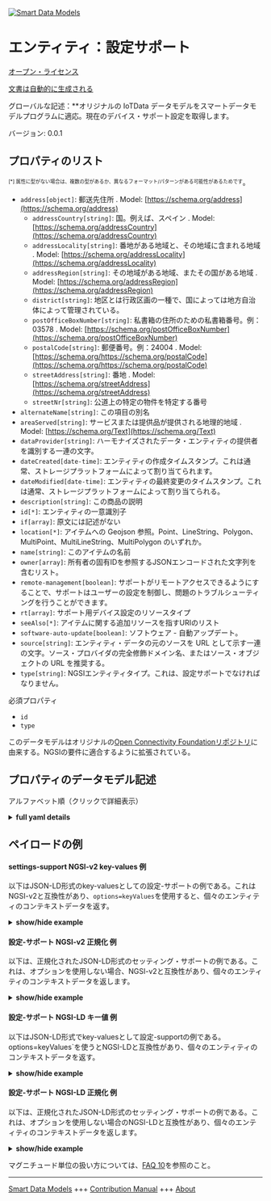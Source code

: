 <!-- 10-Header -->    
[![Smart Data Models](https://smartdatamodels.org/wp-content/uploads/2022/01/SmartDataModels_logo.png "Logo")](https://smartdatamodels.org)    
エンティティ：設定サポート    
=============<!-- /10-Header -->    
<!-- 15-License -->    
[オープン・ライセンス](https://github.com/smart-data-models//dataModel.OCF/blob/master/settings-support/LICENSE.md)    
[文書は自動的に生成される](https://docs.google.com/presentation/d/e/2PACX-1vTs-Ng5dIAwkg91oTTUdt8ua7woBXhPnwavZ0FxgR8BsAI_Ek3C5q97Nd94HS8KhP-r_quD4H0fgyt3/pub?start=false&loop=false&delayms=3000#slide=id.gb715ace035_0_60)    
<!-- /15-License -->    
<!-- 20-Description -->    
グローバルな記述：**オリジナルの IoTData データモデルをスマートデータモデルプログラムに適応。現在のデバイス・サポート設定を取得します。    
バージョン: 0.0.1    
<!-- /20-Description -->    
<!-- 30-PropertiesList -->    
## プロパティのリスト    
<sup><sub>[*] 属性に型がない場合は、複数の型があるか、異なるフォーマット/パターンがある可能性があるためです</sub></sup>。    
- `address[object]`: 郵送先住所  . Model: [https://schema.org/address](https://schema.org/address)	- `addressCountry[string]`: 国。例えば、スペイン  . Model: [https://schema.org/addressCountry](https://schema.org/addressCountry)    
	- `addressLocality[string]`: 番地がある地域と、その地域に含まれる地域  . Model: [https://schema.org/addressLocality](https://schema.org/addressLocality)    
	- `addressRegion[string]`: その地域がある地域、またその国がある地域  . Model: [https://schema.org/addressRegion](https://schema.org/addressRegion)    
	- `district[string]`: 地区とは行政区画の一種で、国によっては地方自治体によって管理されている。      
	- `postOfficeBoxNumber[string]`: 私書箱の住所のための私書箱番号。例：03578  . Model: [https://schema.org/postOfficeBoxNumber](https://schema.org/postOfficeBoxNumber)    
	- `postalCode[string]`: 郵便番号。例：24004  . Model: [https://schema.org/https://schema.org/postalCode](https://schema.org/https://schema.org/postalCode)    
	- `streetAddress[string]`: 番地  . Model: [https://schema.org/streetAddress](https://schema.org/streetAddress)    
	- `streetNr[string]`: 公道上の特定の物件を特定する番号      
- `alternateName[string]`: この項目の別名  - `areaServed[string]`: サービスまたは提供品が提供される地理的地域  . Model: [https://schema.org/Text](https://schema.org/Text)- `dataProvider[string]`: ハーモナイズされたデータ・エンティティの提供者を識別する一連の文字。  - `dateCreated[date-time]`: エンティティの作成タイムスタンプ。これは通常、ストレージプラットフォームによって割り当てられます。  - `dateModified[date-time]`: エンティティの最終変更のタイムスタンプ。これは通常、ストレージプラットフォームによって割り当てられる。  - `description[string]`: この商品の説明  - `id[*]`: エンティティの一意識別子  - `if[array]`: 原文には記述がない  - `location[*]`: アイテムへの Geojson 参照。Point、LineString、Polygon、MultiPoint、MultiLineString、MultiPolygon のいずれか。  - `name[string]`: このアイテムの名前  - `owner[array]`: 所有者の固有IDを参照するJSONエンコードされた文字列を含むリスト。  - `remote-management[boolean]`: サポートがリモートアクセスできるようにすることで、サポートはユーザーの設定を制御し、問題のトラブルシューティングを行うことができます。  - `rt[array]`: サポート用デバイス設定のリソースタイプ  - `seeAlso[*]`: アイテムに関する追加リソースを指すURIのリスト  - `software-auto-update[boolean]`: ソフトウェア - 自動アップデート。  - `source[string]`: エンティティ・データの元のソースを URL として示す一連の文字。ソース・プロバイダの完全修飾ドメイン名、またはソース・オブジェクトの URL を推奨する。  - `type[string]`: NGSIエンティティタイプ。これは、設定サポートでなければなりません。  <!-- /30-PropertiesList -->    
<!-- 35-RequiredProperties -->    
必須プロパティ    
- `id`  - `type`  <!-- /35-RequiredProperties -->    
<!-- 40-RequiredProperties -->    
このデータモデルはオリジナルの[Open Connectivity Foundationリポジトリ](https://github.com/openconnectivityfoundation/IoTDataModels)に由来する。NGSIの要件に適合するように拡張されている。    
<!-- /40-RequiredProperties -->    
<!-- 50-DataModelHeader -->    
## プロパティのデータモデル記述    
アルファベット順（クリックで詳細表示）    
<!-- /50-DataModelHeader -->    
<!-- 60-ModelYaml -->    
<details><summary><strong>full yaml details</strong></summary>      
```yaml    
settings-support:      
  description: Smart Data Models Program adaptation of the original IoTData data Models. Gets current device support settings.      
  properties:      
    address:      
      description: The mailing address      
      properties:      
        addressCountry:      
          description: 'The country. For example, Spain'      
          type: string      
          x-ngsi:      
            model: https://schema.org/addressCountry      
            type: Property      
        addressLocality:      
          description: 'The locality in which the street address is, and which is in the region'      
          type: string      
          x-ngsi:      
            model: https://schema.org/addressLocality      
            type: Property      
        addressRegion:      
          description: 'The region in which the locality is, and which is in the country'      
          type: string      
          x-ngsi:      
            model: https://schema.org/addressRegion      
            type: Property      
        district:      
          description: 'A district is a type of administrative division that, in some countries, is managed by the local government'      
          type: string      
          x-ngsi:      
            type: Property      
        postOfficeBoxNumber:      
          description: 'The post office box number for PO box addresses. For example, 03578'      
          type: string      
          x-ngsi:      
            model: https://schema.org/postOfficeBoxNumber      
            type: Property      
        postalCode:      
          description: 'The postal code. For example, 24004'      
          type: string      
          x-ngsi:      
            model: https://schema.org/https://schema.org/postalCode      
            type: Property      
        streetAddress:      
          description: The street address      
          type: string      
          x-ngsi:      
            model: https://schema.org/streetAddress      
            type: Property      
        streetNr:      
          description: Number identifying a specific property on a public street      
          type: string      
          x-ngsi:      
            type: Property      
      type: object      
      x-ngsi:      
        model: https://schema.org/address      
        type: Property      
    alternateName:      
      description: An alternative name for this item      
      type: string      
      x-ngsi:      
        type: Property      
    areaServed:      
      description: The geographic area where a service or offered item is provided      
      type: string      
      x-ngsi:      
        model: https://schema.org/Text      
        type: Property      
    dataProvider:      
      description: A sequence of characters identifying the provider of the harmonised data entity      
      type: string      
      x-ngsi:      
        type: Property      
    dateCreated:      
      description: Entity creation timestamp. This will usually be allocated by the storage platform      
      format: date-time      
      type: string      
      x-ngsi:      
        type: Property      
    dateModified:      
      description: Timestamp of the last modification of the entity. This will usually be allocated by the storage platform      
      format: date-time      
      type: string      
      x-ngsi:      
        type: Property      
    description:      
      description: A description of this item      
      type: string      
      x-ngsi:      
        type: Property      
    id:      
      anyOf:      
        - description: Identifier format of any NGSI entity      
          maxLength: 256      
          minLength: 1      
          pattern: ^[\w\-\.\{\}\$\+\*\[\]`|~^@!,:\\]+$      
          type: string      
          x-ngsi:      
            type: Property      
        - description: Identifier format of any NGSI entity      
          format: uri      
          type: string      
          x-ngsi:      
            type: Property      
      description: Unique identifier of the entity      
      x-ngsi:      
        type: Property      
    if:      
      description: No description is available in the original      
      items:      
        enum:      
          - oic.if.rw      
          - oic.if.baseline      
        type: string      
      minItems: 2      
      readOnly: true      
      type: array      
      uniqueItems: true      
      x-ngsi:      
        type: Property      
    location:      
      description: 'Geojson reference to the item. It can be Point, LineString, Polygon, MultiPoint, MultiLineString or MultiPolygon'      
      oneOf:      
        - description: Geojson reference to the item. Point      
          properties:      
            bbox:      
              items:      
                type: number      
              minItems: 4      
              type: array      
            coordinates:      
              items:      
                type: number      
              minItems: 2      
              type: array      
            type:      
              enum:      
                - Point      
              type: string      
          required:      
            - type      
            - coordinates      
          title: GeoJSON Point      
          type: object      
          x-ngsi:      
            type: GeoProperty      
        - description: Geojson reference to the item. LineString      
          properties:      
            bbox:      
              items:      
                type: number      
              minItems: 4      
              type: array      
            coordinates:      
              items:      
                items:      
                  type: number      
                minItems: 2      
                type: array      
              minItems: 2      
              type: array      
            type:      
              enum:      
                - LineString      
              type: string      
          required:      
            - type      
            - coordinates      
          title: GeoJSON LineString      
          type: object      
          x-ngsi:      
            type: GeoProperty      
        - description: Geojson reference to the item. Polygon      
          properties:      
            bbox:      
              items:      
                type: number      
              minItems: 4      
              type: array      
            coordinates:      
              items:      
                items:      
                  items:      
                    type: number      
                  minItems: 2      
                  type: array      
                minItems: 4      
                type: array      
              type: array      
            type:      
              enum:      
                - Polygon      
              type: string      
          required:      
            - type      
            - coordinates      
          title: GeoJSON Polygon      
          type: object      
          x-ngsi:      
            type: GeoProperty      
        - description: Geojson reference to the item. MultiPoint      
          properties:      
            bbox:      
              items:      
                type: number      
              minItems: 4      
              type: array      
            coordinates:      
              items:      
                items:      
                  type: number      
                minItems: 2      
                type: array      
              type: array      
            type:      
              enum:      
                - MultiPoint      
              type: string      
          required:      
            - type      
            - coordinates      
          title: GeoJSON MultiPoint      
          type: object      
          x-ngsi:      
            type: GeoProperty      
        - description: Geojson reference to the item. MultiLineString      
          properties:      
            bbox:      
              items:      
                type: number      
              minItems: 4      
              type: array      
            coordinates:      
              items:      
                items:      
                  items:      
                    type: number      
                  minItems: 2      
                  type: array      
                minItems: 2      
                type: array      
              type: array      
            type:      
              enum:      
                - MultiLineString      
              type: string      
          required:      
            - type      
            - coordinates      
          title: GeoJSON MultiLineString      
          type: object      
          x-ngsi:      
            type: GeoProperty      
        - description: Geojson reference to the item. MultiLineString      
          properties:      
            bbox:      
              items:      
                type: number      
              minItems: 4      
              type: array      
            coordinates:      
              items:      
                items:      
                  items:      
                    items:      
                      type: number      
                    minItems: 2      
                    type: array      
                  minItems: 4      
                  type: array      
                type: array      
              type: array      
            type:      
              enum:      
                - MultiPolygon      
              type: string      
          required:      
            - type      
            - coordinates      
          title: GeoJSON MultiPolygon      
          type: object      
          x-ngsi:      
            type: GeoProperty      
      x-ngsi:      
        type: GeoProperty      
    name:      
      description: The name of this item      
      type: string      
      x-ngsi:      
        type: Property      
    owner:      
      description: A List containing a JSON encoded sequence of characters referencing the unique Ids of the owner(s)      
      items:      
        anyOf:      
          - description: Identifier format of any NGSI entity      
            maxLength: 256      
            minLength: 1      
            pattern: ^[\w\-\.\{\}\$\+\*\[\]`|~^@!,:\\]+$      
            type: string      
            x-ngsi:      
              type: Property      
          - description: Identifier format of any NGSI entity      
            format: uri      
            type: string      
            x-ngsi:      
              type: Property      
        description: Unique identifier of the entity      
        x-ngsi:      
          type: Property      
      type: array      
      x-ngsi:      
        type: Property      
    remote-management:      
      description: Allows support remote access so support can control user setting and troubleshoot problem.      
      type: boolean      
      x-ngsi:      
        type: Property      
    rt:      
      description: The Resource Type of Device Settings for support      
      items:      
        enum:      
          - oic.r.settings.support      
        type: string      
      minItems: 1      
      readOnly: true      
      type: array      
      uniqueItems: true      
      x-ngsi:      
        type: Property      
    seeAlso:      
      description: list of uri pointing to additional resources about the item      
      oneOf:      
        - items:      
            format: uri      
            type: string      
          minItems: 1      
          type: array      
        - format: uri      
          type: string      
      x-ngsi:      
        type: Property      
    software-auto-update:      
      description: Software - Auto Update.      
      type: boolean      
      x-ngsi:      
        type: Property      
    source:      
      description: 'A sequence of characters giving the original source of the entity data as a URL. Recommended to be the fully qualified domain name of the source provider, or the URL to the source object'      
      type: string      
      x-ngsi:      
        type: Property      
    type:      
      description: NGSI entity type. It has to be settings-support      
      enum:      
        - settings-support      
      type: string      
      x-ngsi:      
        type: Property      
  required:      
    - id      
    - type      
  type: object      
  x-derived-from: https://github.com/OpenInterConnect/IoTDataModels/blob/master/settings-supportResURI.swagger.json      
  x-disclaimer: 'Redistribution and use in source and binary forms, with or without modification, are permitted  provided that the license conditions are met. Copyleft (c) 2022 Contributors to Smart Data Models Program'      
  x-license-url: https://github.com/smart-data-models/dataModel.OCF/blob/master/settings-support/LICENSE.md      
  x-model-schema: https://smart-data-models.github.io/dataModel.IoTDataModels/settings-support/schema.json      
  x-model-tags: OCF      
  x-version: 0.0.1      
```    
</details>      
<!-- /60-ModelYaml -->    
<!-- 70-MiddleNotes -->    
<!-- /70-MiddleNotes -->    
<!-- 80-Examples -->    
## ペイロードの例    
#### settings-support NGSI-v2 key-values 例    
以下はJSON-LD形式のkey-valuesとしての設定-サポートの例である。これはNGSI-v2と互換性があり、`options=keyValues`を使用すると、個々のエンティティのコンテキストデータを返す。    
<details><summary><strong>show/hide example</strong></summary>      
```json  
{  
  "id": "urn:ngsi-ld:settings-support:id:RPNG:87364807",  
  "dateCreated": "1988-11-09T16:34:34Z",  
  "dateModified": "2009-06-05T15:26:22Z",  
  "source": "Task teacher question adult bill.",  
  "name": "Military speech then consumer kid.",  
  "alternateName": "Hospital according interest study cold.",  
  "description": "Especially reduce staff start boy speak. Lot any theory management nearly. Serve little others practice performance.",  
  "dataProvider": "Discuss expert head. Early know bag guess whose. Particularly benefit special church young. Land u",  
  "owner": [  
    "urn:ngsi-ld:settings-support:items:WJYZ:91255701",  
    "urn:ngsi-ld:settings-support:items:YBIS:13492193"  
  ],  
  "seeAlso": [  
    "urn:ngsi-ld:settings-support:items:NNNW:56053553"  
  ],  
  "location": {  
    "type": "Point",  
    "coordinates": [  
      69.8068515,  
      -158.428661  
    ]  
  },  
  "address": {  
    "streetAddress": "Single order draw. Citizen keep rich coupl",  
    "addressLocality": "Usually order discover husband for style. Add coach condition method.",  
    "addressRegion": "Debate spring soldier discuss after above officer. Forward not have term create TV. According we add ago into.",  
    "addressCountry": "Plant expect surface agent maybe true school. Consumer ahead Congress while consumer happen.",  
    "postalCode": "For evening around deci",  
    "postOfficeBoxNumber": "Before detail recentl",  
    "streetNr": "Practice center image nature. Manager rule traditional down.",  
    "district": "Nice into project law year food bank. Consider brother old activity almost body partner. Our them nature leader kind part. Office according wife each product market rather day."  
  },  
  "areaServed": "Law happy wait professor see player. Whose common draw order change reveal treat. Herself natural then measure.",  
  "rt": [  
    "oic.r.settings.support"  
  ],  
  "if": [  
    "oic.if.baseline",  
    "oic.if.rw"  
  ],  
  "remote-management": true,  
  "software-auto-update": false,  
  "type": "settings-support"  
}  
```  
</details>    
#### 設定-サポート NGSI-v2 正規化 例    
以下は、正規化されたJSON-LD形式のセッティング・サポートの例である。これは、オプションを使用しない場合、NGSI-v2と互換性があり、個々のエンティティのコンテキストデータを返します。    
<details><summary><strong>show/hide example</strong></summary>      
```json  
{  
  "id": "urn:ngsi-ld:settings-support:id:RPNG:87364807",  
  "dateCreated": {  
    "type": "DateTime",  
    "value": "1988-11-09T16:34:34Z"  
  },  
  "dateModified": {  
    "type": "DateTime",  
    "value": "2009-06-05T15:26:22Z"  
  },  
  "source": {  
    "type": "Text",  
    "value": "Task teacher question adult bill."  
  },  
  "name": {  
    "type": "Text",  
    "value": "Military speech then consumer kid."  
  },  
  "alternateName": {  
    "type": "Text",  
    "value": "Hospital according interest study cold."  
  },  
  "description": {  
    "type": "Text",  
    "value": "Especially reduce staff start boy speak. Lot any theory management nearly. Serve little others practice performance."  
  },  
  "dataProvider": {  
    "type": "Text",  
    "value": "Discuss expert head. Early know bag guess whose. Particularly benefit special church young. Land u"  
  },  
  "owner": {  
    "type": "StructuredValue",  
    "value": [  
      "urn:ngsi-ld:settings-support:items:WJYZ:91255701",  
      "urn:ngsi-ld:settings-support:items:YBIS:13492193"  
    ]  
  },  
  "seeAlso": {  
    "type": "StructuredValue",  
    "value": [  
      "urn:ngsi-ld:settings-support:items:NNNW:56053553"  
    ]  
  },  
  "location": {  
    "type": "geo:json",  
    "value": {  
      "type": "Point",  
      "coordinates": [  
        69.8068515,  
        -158.428661  
      ]  
    }  
  },  
  "address": {  
    "type": "StructuredValue",  
    "value": {  
      "streetAddress": "Single order draw. Citizen keep rich coupl",  
      "addressLocality": "Usually order discover husband for style. Add coach condition method.",  
      "addressRegion": "Debate spring soldier discuss after above officer. Forward not have term create TV. According we add ago into.",  
      "addressCountry": "Plant expect surface agent maybe true school. Consumer ahead Congress while consumer happen.",  
      "postalCode": "For evening around deci",  
      "postOfficeBoxNumber": "Before detail recentl",  
      "streetNr": "Practice center image nature. Manager rule traditional down.",  
      "district": "Nice into project law year food bank. Consider brother old activity almost body partner. Our them nature leader kind part. Office according wife each product market rather day."  
    }  
  },  
  "areaServed": {  
    "type": "Text",  
    "value": "Law happy wait professor see player. Whose common draw order change reveal treat. Herself natural then measure."  
  },  
  "rt": {  
    "type": "StructuredValue",  
    "value": [  
      "oic.r.settings.support"  
    ]  
  },  
  "if": {  
    "type": "StructuredValue",  
    "value": [  
      "oic.if.baseline",  
      "oic.if.rw"  
    ]  
  },  
  "remote-management": {  
    "type": "Boolean",  
    "value": true  
  },  
  "software-auto-update": {  
    "type": "Boolean",  
    "value": false  
  },  
  "type": "settings-support"  
}  
```  
</details>    
#### 設定-サポート NGSI-LD キー値 例    
以下はJSON-LD形式でkey-valuesとして設定-supportの例である。options=keyValues`を使うとNGSI-LDと互換性があり、個々のエンティティのコンテキストデータを返す。    
<details><summary><strong>show/hide example</strong></summary>      
```json  
{  
  "id": "urn:ngsi-ld:settings-support:id:RPNG:87364807",  
  "dateCreated": "1988-11-09T16:34:34Z",  
  "dateModified": "2009-06-05T15:26:22Z",  
  "source": "Task teacher question adult bill.",  
  "name": "Military speech then consumer kid.",  
  "alternateName": "Hospital according interest study cold.",  
  "description": "Especially reduce staff start boy speak. Lot any theory management nearly. Serve little others practice performance.",  
  "dataProvider": "Discuss expert head. Early know bag guess whose. Particularly benefit special church young. Land u",  
  "owner": [  
    "urn:ngsi-ld:settings-support:items:WJYZ:91255701",  
    "urn:ngsi-ld:settings-support:items:YBIS:13492193"  
  ],  
  "seeAlso": [  
    "urn:ngsi-ld:settings-support:items:NNNW:56053553"  
  ],  
  "location": {  
    "type": "Point",  
    "coordinates": [  
      69.8068515,  
      -158.428661  
    ]  
  },  
  "address": {  
    "streetAddress": "Single order draw. Citizen keep rich coupl",  
    "addressLocality": "Usually order discover husband for style. Add coach condition method.",  
    "addressRegion": "Debate spring soldier discuss after above officer. Forward not have term create TV. According we add ago into.",  
    "addressCountry": "Plant expect surface agent maybe true school. Consumer ahead Congress while consumer happen.",  
    "postalCode": "For evening around deci",  
    "postOfficeBoxNumber": "Before detail recentl",  
    "streetNr": "Practice center image nature. Manager rule traditional down.",  
    "district": "Nice into project law year food bank. Consider brother old activity almost body partner. Our them nature leader kind part. Office according wife each product market rather day."  
  },  
  "areaServed": "Law happy wait professor see player. Whose common draw order change reveal treat. Herself natural then measure.",  
  "rt": [  
    "oic.r.settings.support"  
  ],  
  "if": [  
    "oic.if.baseline",  
    "oic.if.rw"  
  ],  
  "remote-management": true,  
  "software-auto-update": false,  
  "type": "settings-support",  
  "@context": [  
    "https://smartdatamodels.org/context.jsonld"  
  ]  
}  
```  
</details>    
#### 設定-サポート NGSI-LD 正規化 例    
以下は、正規化されたJSON-LD形式のセッティング・サポートの例である。これは、オプションを使用しない場合のNGSI-LDと互換性があり、個々のエンティティのコンテキストデータを返します。    
<details><summary><strong>show/hide example</strong></summary>      
```json  
{  
    "id": "urn:ngsi-ld:settings-support:id:RPNG:87364807",  
    "dateCreated": {  
        "type": "Property",  
        "value": {  
            "@type": "DateTime",  
            "@value": "1988-11-09T16:34:34Z"  
        }  
    },  
    "dateModified": {  
        "type": "Property",  
        "value": {  
            "@type": "DateTime",  
            "@value": "2009-06-05T15:26:22Z"  
        }  
    },  
    "source": {  
        "type": "Property",  
        "value": "Task teacher question adult bill."  
    },  
    "name": {  
        "type": "Property",  
        "value": "Military speech then consumer kid."  
    },  
    "alternateName": {  
        "type": "Property",  
        "value": "Hospital according interest study cold."  
    },  
    "description": {  
        "type": "Property",  
        "value": "Especially reduce staff start boy speak. Lot any theory management nearly. Serve little others practice performance."  
    },  
    "dataProvider": {  
        "type": "Property",  
        "value": "Discuss expert head. Early know bag guess whose. Particularly benefit special church young. Land u"  
    },  
    "owner": {  
        "type": "Property",  
        "value": [  
            "urn:ngsi-ld:settings-support:items:WJYZ:91255701",  
            "urn:ngsi-ld:settings-support:items:YBIS:13492193"  
        ]  
    },  
    "seeAlso": {  
        "type": "Property",  
        "value": [  
            "urn:ngsi-ld:settings-support:items:NNNW:56053553"  
        ]  
    },  
    "location": {  
        "type": "GeoProperty",  
        "value": {  
            "type": "Point",  
            "coordinates": [  
                69.8068515,  
                -158.428661  
            ]  
        }  
    },  
    "address": {  
        "type": "Property",  
        "value": {  
            "streetAddress": "Single order draw. Citizen keep rich coupl",  
            "addressLocality": "Usually order discover husband for style. Add coach condition method.",  
            "addressRegion": "Debate spring soldier discuss after above officer. Forward not have term create TV. According we add ago into.",  
            "addressCountry": "Plant expect surface agent maybe true school. Consumer ahead Congress while consumer happen.",  
            "postalCode": "For evening around deci",  
            "postOfficeBoxNumber": "Before detail recentl",  
            "streetNr": "Practice center image nature. Manager rule traditional down.",  
            "district": "Nice into project law year food bank. Consider brother old activity almost body partner. Our them nature leader kind part. Office according wife each product market rather day."  
        }  
    },  
    "areaServed": {  
        "type": "Property",  
        "value": "Law happy wait professor see player. Whose common draw order change reveal treat. Herself natural then measure."  
    },  
    "rt": {  
        "type": "Property",  
        "value": [  
            "oic.r.settings.support"  
        ]  
    },  
    "if": {  
        "type": "Property",  
        "value": [  
            "oic.if.baseline",  
            "oic.if.rw"  
        ]  
    },  
    "remote-management": {  
        "type": "Property",  
        "value": true  
    },  
    "software-auto-update": {  
        "type": "Property",  
        "value": false  
    },  
    "type": "settings-support",  
    "@context": [  
        "https://smartdatamodels.org/context.jsonld"  
    ]  
}  
```  
</details><!-- /80-Examples -->    
<!-- 90-FooterNotes -->    
<!-- /90-FooterNotes -->    
<!-- 95-Units -->    
マグニチュード単位の扱い方については、[FAQ 10](https://smartdatamodels.org/index.php/faqs/)を参照のこと。    
<!-- /95-Units -->    
<!-- 97-LastFooter -->    
---    
[Smart Data Models](https://smartdatamodels.org) +++ [Contribution Manual](https://bit.ly/contribution_manual) +++ [About](https://bit.ly/Introduction_SDM)<!-- /97-LastFooter -->    
